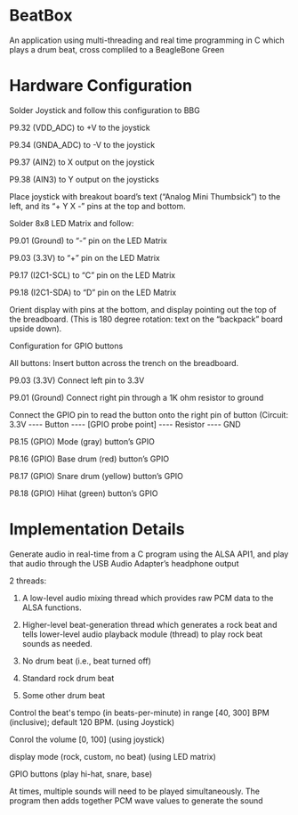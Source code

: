 # BeatBox
An application using multi-threading and real time programming in C which plays a drum beat, cross compliled to a BeagleBone Green

# Hardware Configuration

Solder Joystick and follow this configuration to BBG

P9.32 (VDD_ADC) to +V to the joystick

P9.34 (GNDA_ADC) to -V to the joystick

P9.37 (AIN2) to X output on the joystick

P9.38 (AIN3) to Y output on the joysticks

Place joystick with breakout board’s text (“Analog Mini Thumbsick”) to the left, and its
“+ Y X -” pins at the top and bottom.

Solder 8x8 LED Matrix and follow: 

P9.01 (Ground) to “-” pin on the LED Matrix

P9.03 (3.3V) to “+” pin on the LED Matrix

P9.17 (I2C1-SCL) to “C” pin on the LED Matrix

P9.18 (I2C1-SDA) to “D” pin on the LED Matrix

Orient display with pins at the bottom, and display pointing out the top of the
breadboard. (This is 180 degree rotation: text on the “backpack” board upside down).

Configuration for GPIO buttons

All buttons:
Insert button across the trench on the breadboard.

P9.03 (3.3V) Connect left pin to 3.3V

P9.01 (Ground) Connect right pin through a 1K ohm resistor to ground

Connect the GPIO pin to read the button onto the right pin of button
(Circuit: 3.3V ---- Button ---- [GPIO probe point] ---- Resistor ---- GND

P8.15 (GPIO) Mode (gray) button’s GPIO

P8.16 (GPIO) Base drum (red) button’s GPIO

P8.17 (GPIO) Snare drum (yellow) button’s GPIO

P8.18 (GPIO) Hihat (green) button’s GPIO

# Implementation Details

Generate audio in real-time from a C program using the ALSA API1, and play that
audio through the USB Audio Adapter’s headphone output

2 threads:
1. A low-level audio mixing thread which provides raw PCM data to the ALSA
functions. 
2. Higher-level beat-generation thread which generates a rock beat and tells
lower-level audio playback module (thread) to play rock beat sounds as needed.

1. No drum beat (i.e., beat turned off)
2. Standard rock drum beat
3. Some other drum beat 



Control the beat's tempo (in beats-per-minute) in range [40, 300] BPM (inclusive); default
120 BPM. (using Joystick)

Conrol the volume [0, 100] (using joystick)

display mode (rock, custom, no beat) (using LED matrix)

GPIO buttons (play hi-hat, snare, base)

At times, multiple sounds will need to be played simultaneously. The program then adds
together PCM wave values to generate the sound

